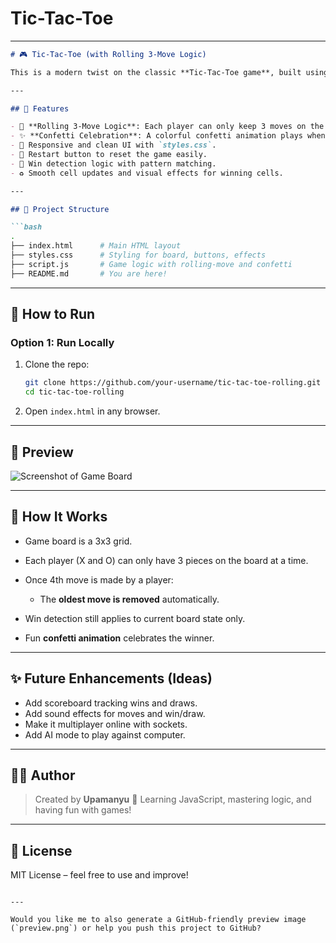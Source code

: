 # Tic-Tac-Toe

---

````markdown
# 🎮 Tic-Tac-Toe (with Rolling 3-Move Logic)

This is a modern twist on the classic **Tic-Tac-Toe game**, built using **HTML, CSS, and JavaScript**. Each player is only allowed to have **3 active moves on the board at any time**. Once a player places their 4th move, their **oldest move disappears**, making it a fun and strategic variation!

---

## 🧠 Features

- 🔁 **Rolling 3-Move Logic**: Each player can only keep 3 moves on the board.
- ✨ **Confetti Celebration**: A colorful confetti animation plays when someone wins.
- 🎨 Responsive and clean UI with `styles.css`.
- 🔄 Restart button to reset the game easily.
- 🧩 Win detection logic with pattern matching.
- ♻️ Smooth cell updates and visual effects for winning cells.

---

## 📂 Project Structure

```bash
.
├── index.html      # Main HTML layout
├── styles.css      # Styling for board, buttons, effects
├── script.js       # Game logic with rolling-move and confetti
├── README.md       # You are here!
````

---

## 🚀 How to Run

### Option 1: Run Locally

1. Clone the repo:

   ```bash
   git clone https://github.com/your-username/tic-tac-toe-rolling.git
   cd tic-tac-toe-rolling
   ```

2. Open `index.html` in any browser.

---

## 📸 Preview

![Screenshot of Game Board](preview.png) <!-- Optional if you add a screenshot -->

---

## 🎯 How It Works

* Game board is a 3x3 grid.
* Each player (X and O) can only have 3 pieces on the board at a time.
* Once 4th move is made by a player:

  * The **oldest move is removed** automatically.
* Win detection still applies to current board state only.
* Fun **confetti animation** celebrates the winner.

---

## ✨ Future Enhancements (Ideas)

* Add scoreboard tracking wins and draws.
* Add sound effects for moves and win/draw.
* Make it multiplayer online with sockets.
* Add AI mode to play against computer.

---

## 🧑‍💻 Author

> Created by **Upamanyu**
> 🚀 Learning JavaScript, mastering logic, and having fun with games!

---

## 📄 License

MIT License – feel free to use and improve!

```

---

Would you like me to also generate a GitHub-friendly preview image (`preview.png`) or help you push this project to GitHub?
```
